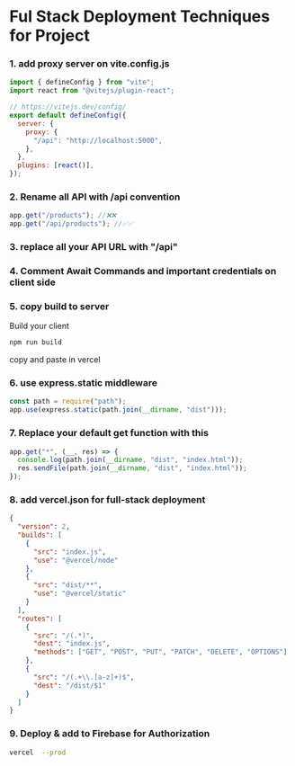 # Ful Stack Deployment Techniques for Project
### 1. add proxy server on vite.config.js

```js
import { defineConfig } from "vite";
import react from "@vitejs/plugin-react";

// https://vitejs.dev/config/
export default defineConfig({
  server: {
    proxy: {
      "/api": "http://localhost:5000",
    },
  },
  plugins: [react()],
});
```

### 2. Rename all API with /api convention

```js
app.get("/products"); //❌❌
app.get("/api/products"); //✅✅
```


### 3. replace all your API URL with "/api"

### 4. Comment Await Commands and important credentials on client side

### 5. copy build to server

Build your client

```bash
npm run build
```

copy and paste in vercel

### 6. use express.static middleware

```js
const path = require("path");
app.use(express.static(path.join(__dirname, "dist")));
```

### 7. Replace your default get function with this

```js
app.get("*", (__, res) => {
  console.log(path.join(__dirname, "dist", "index.html"));
  res.sendFile(path.join(__dirname, "dist", "index.html"));
});
```

### 8. add vercel.json for full-stack deployment

```json
{
  "version": 2,
  "builds": [
    {
      "src": "index.js",
      "use": "@vercel/node"
    },
    {
      "src": "dist/**",
      "use": "@vercel/static"
    }
  ],
  "routes": [
    {
      "src": "/(.*)",
      "dest": "index.js",
      "methods": ["GET", "POST", "PUT", "PATCH", "DELETE", "OPTIONS"]
    },
    {
      "src": "/(.+\\.[a-z]+)$",
      "dest": "/dist/$1"
    }
  ]
}
```

### 9. Deploy & add to Firebase for Authorization
```bash
vercel  --prod
```

